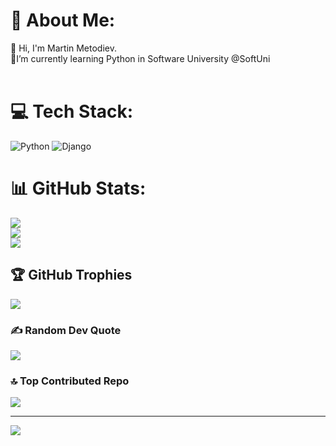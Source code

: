 # 💫 About Me:
👋 Hi, I'm Martin Metodiev.<br>🌱I’m currently learning Python in Software University @SoftUni<br><br>

# 💻 Tech Stack:
![Python](https://img.shields.io/badge/python-3670A0?style=for-the-badge&logo=python&logoColor=ffdd54) ![Django](https://img.shields.io/badge/django-%23092E20.svg?style=for-the-badge&logo=django&logoColor=white)
# 📊 GitHub Stats:
![](https://github-readme-stats.vercel.app/api?username=MMetodiev01&theme=dracula&hide_border=false&include_all_commits=true&count_private=false)<br/>
![](https://github-readme-streak-stats.herokuapp.com/?user=MMetodiev01&theme=dracula&hide_border=false)<br/>
![](https://github-readme-stats.vercel.app/api/top-langs/?username=MMetodiev01&theme=dracula&hide_border=false&include_all_commits=true&count_private=false&layout=compact)

## 🏆 GitHub Trophies
![](https://github-profile-trophy.vercel.app/?username=MMetodiev01&theme=darkhub&no-frame=false&no-bg=true&margin-w=4)

### ✍️ Random Dev Quote
![](https://quotes-github-readme.vercel.app/api?type=horizontal&theme=dark)

### 🔝 Top Contributed Repo
![](https://github-contributor-stats.vercel.app/api?username=MMetodiev01&limit=5&theme=dracula&combine_all_yearly_contributions=true)

---
[![](https://visitcount.itsvg.in/api?id=MMetodiev01&icon=0&color=1)](https://visitcount.itsvg.in)

<!-- Proudly created with GPRM ( https://gprm.itsvg.in ) -->
